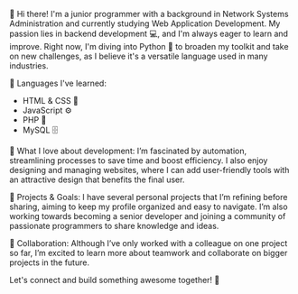 👋 Hi there! I'm a junior programmer with a background in Network Systems Administration and currently studying Web Application Development. My passion lies in backend development 💻, and I'm always eager to learn and improve. Right now, I'm diving into Python 🐍 to broaden my toolkit and take on new challenges, as I believe it's a versatile language used in many industries.

🌟 Languages I've learned:

- HTML & CSS 🎨
- JavaScript ⚙️
- PHP 🐘
- MySQL 🗄️

🔧 What I love about development:
I’m fascinated by automation, streamlining processes to save time and boost efficiency. I also enjoy designing and managing websites, where I can add user-friendly tools with an attractive design that benefits the final user.

📂 Projects & Goals:
I have several personal projects that I’m refining before sharing, aiming to keep my profile organized and easy to navigate. I’m also working towards becoming a senior developer and joining a community of passionate programmers to share knowledge and ideas.

🤝 Collaboration:
Although I’ve only worked with a colleague on one project so far, I’m excited to learn more about teamwork and collaborate on bigger projects in the future.

Let's connect and build something awesome together! 🚀

